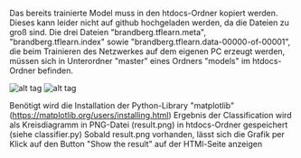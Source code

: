Das bereits trainierte Model muss in den htdocs-Ordner kopiert werden. Dieses kann leider nicht auf github 
hochgeladen werden, da die Dateien zu groß sind. Die drei Dateien "brandberg.tflearn.meta", "brandberg.tflearn.index" sowie 
"brandberg.tflearn.data-00000-of-00001", die beim Trainieren des Netzwerkes auf dem eigenen PC erzeugt werden, müssen sich 
in Unterordner "master" eines Ordners "models" im htdocs-Ordner befinden.

![alt tag](https://github.com/stereolith/brandberg-ki-10/blob/master/Ordner-Struktur.PNG)
![alt tag](https://github.com/stereolith/brandberg-ki-10/blob/master/Ordner-Struktur-model-Dateien.PNG)

Benötigt wird die Installation der Python-Library "matplotlib" (https://matplotlib.org/users/installing.html)
Ergebnis der Classification wird als Kreisdiagramm in PNG-Datei (result.png) in htdocs-Ordner gespeichert (siehe classifier.py)
Sobald result.png vorhanden, lässt sich die Grafik per Klick auf den Button "Show the result" auf der HTMl-Seite anzeigen
